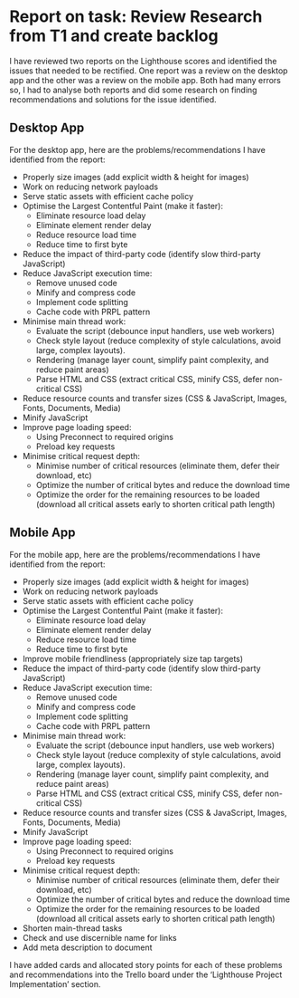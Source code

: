 # Report on task: Review Research from T1 and create backlog

I have reviewed two reports on the Lighthouse scores and identified the issues that needed to be
rectified. One report was a review on the desktop app and the other was a review on the mobile app.
Both had many errors so, I had to analyse both reports and did some research on finding
recommendations and solutions for the issue identified.

## Desktop App

For the desktop app, here are the problems/recommendations I have identified from the report:

- Properly size images (add explicit width & height for images)
- Work on reducing network payloads
- Serve static assets with efficient cache policy
- Optimise the Largest Contentful Paint (make it faster):
  - Eliminate resource load delay
  - Eliminate element render delay
  - Reduce resource load time
  - Reduce time to first byte
- Reduce the impact of third-party code (identify slow third-party JavaScript)
- Reduce JavaScript execution time:
  - Remove unused code
  - Minify and compress code
  - Implement code splitting
  - Cache code with PRPL pattern
- Minimise main thread work:
  - Evaluate the script (debounce input handlers, use web workers)
  - Check style layout (reduce complexity of style calculations, avoid large, complex layouts).
  - Rendering (manage layer count, simplify paint complexity, and reduce paint areas)
  - Parse HTML and CSS (extract critical CSS, minify CSS, defer non-critical CSS)
- Reduce resource counts and transfer sizes (CSS & JavaScript, Images, Fonts, Documents, Media)
- Minify JavaScript
- Improve page loading speed:
  - Using Preconnect to required origins
  - Preload key requests
- Minimise critical request depth:
  - Minimise number of critical resources (eliminate them, defer their download, etc)
  - Optimize the number of critical bytes and reduce the download time
  - Optimize the order for the remaining resources to be loaded (download all critical assets early
    to shorten critical path length)

## Mobile App

For the mobile app, here are the problems/recommendations I have identified from the report:

- Properly size images (add explicit width & height for images)
- Work on reducing network payloads
- Serve static assets with efficient cache policy
- Optimise the Largest Contentful Paint (make it faster):
  - Eliminate resource load delay
  - Eliminate element render delay
  - Reduce resource load time
  - Reduce time to first byte
- Improve mobile friendliness (appropriately size tap targets)
- Reduce the impact of third-party code (identify slow third-party JavaScript)
- Reduce JavaScript execution time:
  - Remove unused code
  - Minify and compress code
  - Implement code splitting
  - Cache code with PRPL pattern
- Minimise main thread work:
  - Evaluate the script (debounce input handlers, use web workers)
  - Check style layout (reduce complexity of style calculations, avoid large, complex layouts).
  - Rendering (manage layer count, simplify paint complexity, and reduce paint areas)
  - Parse HTML and CSS (extract critical CSS, minify CSS, defer non-critical CSS)
- Reduce resource counts and transfer sizes (CSS & JavaScript, Images, Fonts, Documents, Media)
- Minify JavaScript
- Improve page loading speed:
  - Using Preconnect to required origins
  - Preload key requests
- Minimise critical request depth:
  - Minimise number of critical resources (eliminate them, defer their download, etc)
  - Optimize the number of critical bytes and reduce the download time
  - Optimize the order for the remaining resources to be loaded (download all critical assets early
    to shorten critical path length)
- Shorten main-thread tasks
- Check and use discernible name for links
- Add meta description to document

I have added cards and allocated story points for each of these problems and recommendations into
the Trello board under the ‘Lighthouse Project Implementation’ section.
